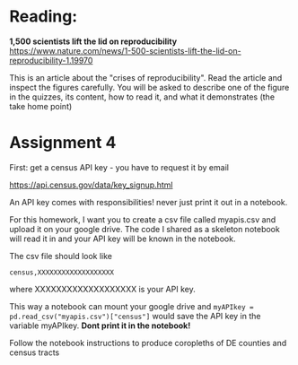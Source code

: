 # Reading: 

**1,500 scientists lift the lid on reproducibility**
https://www.nature.com/news/1-500-scientists-lift-the-lid-on-reproducibility-1.19970

This is an article about the "crises of reproducibility". Read the article and inspect the figures carefully. You will be asked to describe one of the figure in the quizzes, its content, how to read it, and what it demonstrates (the take home point)



# Assignment 4

First: get a census API key - you have to request it by email

https://api.census.gov/data/key_signup.html

An API key comes with responsibilities! never just print it out in a notebook. 

For this homework, I want you to create a csv file called myapis.csv and upload it on your google drive. The code I shared as a skeleton notebook will read it in and your API key will be known in the notebook. 

The csv file should look like

```census,XXXXXXXXXXXXXXXXXXX```

where XXXXXXXXXXXXXXXXXXX is your API key. 

This way a notebook can mount your google drive and ```myAPIkey =  pd.read_csv("myapis.csv")["census"]``` would save the API key in the variable myAPIkey. 
**Dont print it in the notebook!**

Follow the notebook instructions to produce coropleths of DE counties and census tracts
